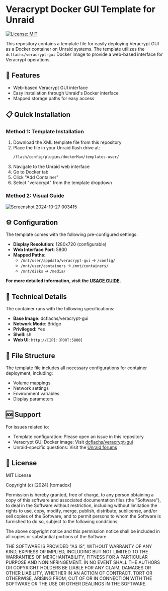 # Veracrypt Docker GUI Template for Unraid

[![License: MIT](https://img.shields.io/badge/License-MIT-yellow.svg)](https://opensource.org/licenses/MIT)

This repository contains a template file for easily deploying Veracrypt GUI as a Docker container on Unraid systems. The template utilizes the `dcflachs/veracrypt-gui` Docker image to provide a web-based interface for Veracrypt operations.

## 🚀 Features

- Web-based Veracrypt GUI interface
- Easy installation through Unraid's Docker interface
- Mapped storage paths for easy access

## 📋 Quick Installation

### Method 1: Template Installation

1. Download the XML template file from this repository
2. Place the file in your Unraid flash drive at:
   ```bash
   /flash/config/plugins/dockerMan/templates-user/
   ```
3. Navigate to the Unraid web interface
4. Go to Docker tab
5. Click "Add Container"
6. Select "veracrypt" from the template dropdown

### Method 2: Visual Guide

![Screenshot 2024-10-27 003415](https://github.com/user-attachments/assets/46e2ee9a-e418-4506-99eb-e8a98d4ba9ee)

## ⚙️ Configuration

The template comes with the following pre-configured settings:

- **Display Resolution**: 1280x720 (configurable)
- **Web Interface Port**: 5800
- **Mapped Paths**:
  - `/mnt/user/appdata/veracrypt-gui` → `/config/`
  - `/mnt/user/containers` → `/mnt/containers/`
  - `/mnt/disks` → `/media/`

**For more detailed information, visit the [USAGE GUIDE](./USAGE.md).**

## 🔧 Technical Details

The container runs with the following specifications:

- **Base Image**: dcflachs/veracrypt-gui
- **Network Mode**: Bridge
- **Privileged**: Yes
- **Shell**: sh
- **Web UI**: `http://[IP]:[PORT:5800]`

## 📁 File Structure

The template file includes all necessary configurations for container deployment, including:
- Volume mappings
- Network settings
- Environment variables
- Display parameters

## 🆘 Support

For issues related to:
- Template configuration: Please open an issue in this repository
- Veracrypt GUI Docker image: Visit [dcflachs/veracrypt-gui](https://github.com/dcflachs/veracrypt-gui)
- Unraid-specific questions: Visit the [Unraid forums](https://forums.unraid.net/)

## 📄 License

MIT License

Copyright (c) [2024] [tornadox]

Permission is hereby granted, free of charge, to any person obtaining a copy
of this software and associated documentation files (the "Software"), to deal
in the Software without restriction, including without limitation the rights
to use, copy, modify, merge, publish, distribute, sublicense, and/or sell
copies of the Software, and to permit persons to whom the Software is
furnished to do so, subject to the following conditions:

The above copyright notice and this permission notice shall be included in all
copies or substantial portions of the Software.

THE SOFTWARE IS PROVIDED "AS IS", WITHOUT WARRANTY OF ANY KIND, EXPRESS OR
IMPLIED, INCLUDING BUT NOT LIMITED TO THE WARRANTIES OF MERCHANTABILITY,
FITNESS FOR A PARTICULAR PURPOSE AND NONINFRINGEMENT. IN NO EVENT SHALL THE
AUTHORS OR COPYRIGHT HOLDERS BE LIABLE FOR ANY CLAIM, DAMAGES OR OTHER
LIABILITY, WHETHER IN AN ACTION OF CONTRACT, TORT OR OTHERWISE, ARISING FROM,
OUT OF OR IN CONNECTION WITH THE SOFTWARE OR THE USE OR OTHER DEALINGS IN THE
SOFTWARE.
